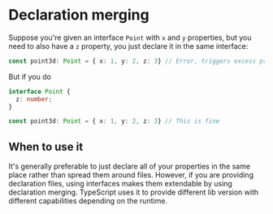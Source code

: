 # Declaration merging
Suppose you're given an interface `Point` with `x` and `y` properties, but you need to also have a `z` property, you just declare it in the same interface:

```ts
const point3d: Point = { x: 1, y: 2, z: 3} // Error, triggers excess property checking
```

But if you do

```ts
interface Point {
  z: number;
}

const point3d: Point = { x: 1, y: 2, z: 3} // This is fine
```

## When to use it
It's generally preferable to just declare all of your properties in the same place rather than spread them around files. However, if you are providing declaration files, using interfaces makes them extendable by using declaration merging. TypeScript uses it to provide different lib version with different capabilities depending on the runtime.
